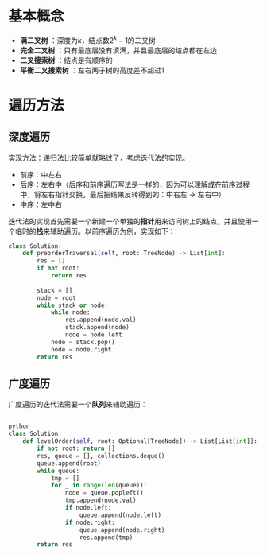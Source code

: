 # 基本概念

* **满二叉树** ：深度为$k$，结点数$2^k-1$的二叉树
* **完全二叉树** ：只有最底层没有填满，并且最底层的结点都在左边
* **二叉搜索树** ：结点是有顺序的
* **平衡二叉搜索树** ：左右两子树的高度差不超过$1$

# 遍历方法

## 深度遍历

实现方法：递归法比较简单就略过了，考虑迭代法的实现。

* 前序：中左右
* 后序：左右中（后序和前序遍历写法是一样的，因为可以理解成在前序过程中，将左右指针交换，最后把结果反转得到的：中右左 -> 左右中）
* 中序：左中右

迭代法的实现首先需要一个新建一个单独的**指针**用来访问树上的结点，并且使用一个临时的**栈**来辅助遍历。以前序遍历为例，实现如下：

```python
class Solution:
    def preorderTraversal(self, root: TreeNode) -> List[int]:
        res = []
        if not root:
            return res
  
        stack = []
        node = root
        while stack or node:
            while node:
                res.append(node.val)
                stack.append(node)
                node = node.left
            node = stack.pop()
            node = node.right
        return res
```

## 广度遍历

广度遍历的迭代法需要一个**队列**来辅助遍历：

```python

python
class Solution:
    def levelOrder(self, root: Optional[TreeNode]) -> List[List[int]]:
        if not root: return []
        res, queue = [], collections.deque()
        queue.append(root)
        while queue:
            tmp = []
            for _ in range(len(queue)):
                node = queue.popleft()
                tmp.append(node.val)
                if node.left: 
			        queue.append(node.left)
                if node.right: 
			        queue.append(node.right)
                    res.append(tmp)
        return res
```
